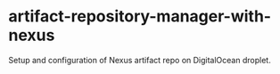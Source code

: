 # artifact-repository-manager-with-nexus
Setup and configuration of Nexus artifact repo on DigitalOcean droplet.
